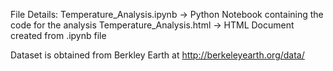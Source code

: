 File Details:
Temperature_Analysis.ipynb -> Python Notebook containing the code for the analysis
Temperature_Analysis.html -> HTML Document created from .ipynb file

Dataset is obtained from Berkley Earth at http://berkeleyearth.org/data/
